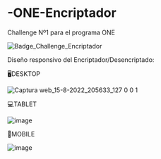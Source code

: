 # -ONE-Encriptador
Challenge Nº1 para el programa ONE 

![Badge_Challenge_Encriptador](https://user-images.githubusercontent.com/77559010/184755659-246d51d1-3b39-446b-a533-571238d7441a.png)


Diseño responsivo del Encriptador/Desencriptado:

🖥DESKTOP

![Captura web_15-8-2022_205633_127 0 0 1](https://user-images.githubusercontent.com/77559010/184755753-e1335539-0b14-4e12-8c64-b828094433c3.jpeg)

💻TABLET

![image](https://user-images.githubusercontent.com/77559010/184755857-c9bcb7ef-3cdf-4ec0-a526-13019783a153.png)

📱MOBILE

![image](https://user-images.githubusercontent.com/77559010/184755928-79feae2d-bb78-4a12-a92f-d2e30a2f7896.png)
